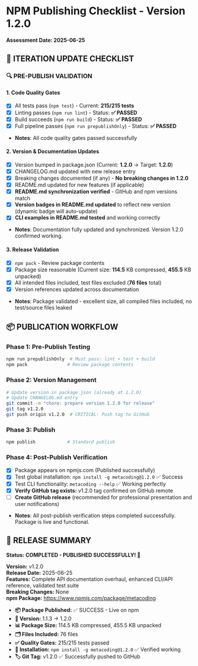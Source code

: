 # NPM Publishing Checklist - Version 1.2.0

**Assessment Date: 2025-06-25**

## 🔄 **ITERATION UPDATE CHECKLIST**

### 🔍 **PRE-PUBLISH VALIDATION**

#### 1. **Code Quality Gates**

- [x] All tests pass (`npm test`) - Current: **215/215 tests**
- [x] Linting passes (`npm run lint`) - Status: **✅ PASSED**
- [x] Build succeeds (`npm run build`) - Status: **✅ PASSED**
- [x] Full pipeline passes (`npm run prepublishOnly`) - Status: **✅ PASSED**
- **Notes**: All code quality gates passed successfully

#### 2. **Version & Documentation Updates**

- [x] Version bumped in package.json (Current: **1.2.0** → Target: **1.2.0**)
- [x] CHANGELOG.md updated with new release entry
- [x] Breaking changes documented (if any) - **No breaking changes in 1.2.0**
- [x] README.md updated for new features (if applicable)
- [x] **README.md synchronization verified** - GitHub and npm versions match
- [x] **Version badges in README.md updated** to reflect new version (dynamic badge will auto-update)
- [x] **CLI examples in README.md tested** and working correctly
- **Notes**: Documentation fully updated and synchronized. Version 1.2.0 confirmed working.

#### 3. **Release Validation**

- [x] `npm pack` - Review package contents
- [x] Package size reasonable (Current size: **114.5** KB compressed, **455.5** KB unpacked)
- [x] All intended files included, test files excluded (**76 files** total)
- [x] Version references updated across documentation
- **Notes**: Package validated - excellent size, all compiled files included, no test/source files leaked

## 📦 **PUBLICATION WORKFLOW**

### Phase 1: Pre-Publish Testing

```bash
npm run prepublishOnly  # Must pass: lint + test + build
npm pack               # Review package contents
```

### Phase 2: Version Management

```bash
# Update version in package.json (already at 1.2.0)
# Update CHANGELOG.md entry
git commit -m "chore: prepare version 1.2.0 for release"
git tag v1.2.0
git push origin v1.2.0  # CRITICAL: Push tag to GitHub
```

### Phase 3: Publish

```bash
npm publish            # Standard publish
```

### Phase 4: Post-Publish Verification

- [x] Package appears on npmjs.com (Published successfully)
- [x] Test global installation: `npm install -g metacoding@1.2.0` ✅ Success
- [x] Test CLI functionality: `metacoding --help` ✅ Working perfectly
- [x] **Verify GitHub tag exists:** v1.2.0 tag confirmed on GitHub remote
- [ ] **Create GitHub release** (recommended for professional presentation and user notifications)
- **Notes**: All post-publish verification steps completed successfully. Package is live and functional.

## 🎯 **RELEASE SUMMARY**

**Status: COMPLETED - PUBLISHED SUCCESSFULLY! 🎉**

**Version:** v1.2.0  
**Release Date:** 2025-06-25  
**Features:** Complete API documentation overhaul, enhanced CLI/API reference, validated test suite  
**Breaking Changes:** None  
**npm Package:** https://www.npmjs.com/package/metacoding

- **📦 Package Published:** ✅ SUCCESS - Live on npm
- **🔖 Version:** 1.1.3 → 1.2.0
- **📊 Package Size:** 114.5 KB compressed, 455.5 KB unpacked
- **🗂️ Files Included:** 76 files
- **✅ Quality Gates:** 215/215 tests passed
- **🚀 Installation:** `npm install -g metacoding@1.2.0` ✅ Verified working
- **🏷️ Git Tag:** v1.2.0 ✅ Successfully pushed to GitHub
